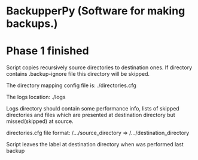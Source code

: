BackupperPy (Software for making backups.)
===========
Phase 1 finished
===========

Script copies recursively source directories to destination ones.
If directory contains .backup-ignore file this directory will be skipped.

The directory mapping config file is:
./directories.cfg

The logs location:
./logs

Logs directory should contain some performance info, lists of skipped directories and files which are presented at destination directory but missed(skipped) at source.

directories.cfg file format:
/.../source_directory => /.../destination_directory

Script leaves the label at destination directory when was performed last backup
